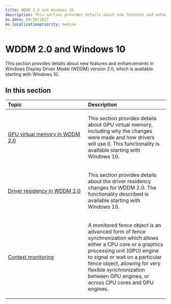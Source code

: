 ```yaml
---
title: WDDM 2.0 and Windows 10
description: This section provides details about new features and enhancements in Windows Display Driver Model (WDDM) version 2.0, which is available starting with Windows 10.
ms.date: 04/20/2017
ms.localizationpriority: medium
---
```


# WDDM 2.0 and Windows 10


This section provides details about new features and enhancements in Windows Display Driver Model (WDDM) version 2.0, which is available starting with Windows 10.

## <span id="in_this_section"></span>In this section


<table>
<colgroup>
<col width="50%" />
<col width="50%" />
</colgroup>
<thead>
<tr class="header">
<th align="left">Topic</th>
<th align="left">Description</th>
</tr>
</thead>
<tbody>
<tr class="odd">
<td align="left"><p><a href="gpu-virtual-memory-in-wddm-2-0.md" data-raw-source="[GPU virtual memory in WDDM 2.0](gpu-virtual-memory-in-wddm-2-0.md)">GPU virtual memory in WDDM 2.0</a></p></td>
<td align="left"><p>This section provides details about GPU virtual memory, including why the changes were made and how drivers will use it. This functionality is available starting with Windows 10.</p></td>
</tr>
<tr class="even">
<td align="left"><p><a href="driver-residency-in-wddm-2-0.md" data-raw-source="[Driver residency in WDDM 2.0](driver-residency-in-wddm-2-0.md)">Driver residency in WDDM 2.0</a></p></td>
<td align="left"><p>This section provides details about the driver residency changes for WDDM 2.0. The functionality described is available starting with Windows 10.</p></td>
</tr>
<tr class="odd">
<td align="left"><p><a href="context-monitoring.md" data-raw-source="[Context monitoring](context-monitoring.md)">Context monitoring</a></p></td>
<td align="left"><p>A monitored fence object is an advanced form of fence synchronization which allows either a CPU core or a graphics processing unit (GPU) engine to signal or wait on a particular fence object, allowing for very flexible synchronization between GPU engines, or across CPU cores and GPU engines.</p></td>
</tr>
</tbody>
</table>

 

 

 





